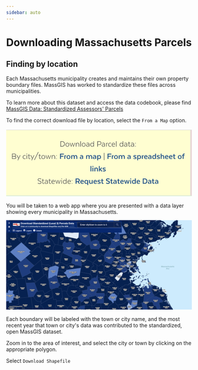 ```yaml
---
sidebar: auto
---
```


# Downloading Massachusetts Parcels

## Finding by location

Each Massachusetts municipality creates and maintains their own property boundary files. MassGIS has worked to standardize these files across municipalities. 

To learn more about this dataset and access the data codebook, please find <a target = "_blank" href ='https://docs.digital.mass.gov/dataset/massgis-data-standardized-assessors-parcels'>MassGIS Data: Standardized Assessors' Parcels</a>

To find the correct download file by location, select the `From a Map` option.

![MassGIS](./media/by-map.png)

You will be taken to a web app where you are presented with a data layer showing every municipality in Massachusetts.

![MassGIS](./media/municipalities.png)

Each boundary will be labeled with the town or city name, and the most recent year that town or city's data was contributed to the standardized, open MassGIS dataset.

Zoom in to the area of interest, and select the city or town by clicking on the appropriate polygon.

Select `Download Shapefile`

